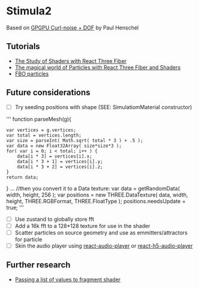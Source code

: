 # Stimula2

Based on [GPGPU Curl-noise + DOF](https://codesandbox.io/s/zgsyn) by Paul Henschel

## Tutorials

- [The Study of Shaders with React Three Fiber](https://blog.maximeheckel.com/posts/the-study-of-shaders-with-react-three-fiber/)
- [The magical world of Particles with React Three Fiber and Shaders](https://blog.maximeheckel.com/posts/the-magical-world-of-particles-with-react-three-fiber-and-shaders/)
- [FBO particles](https://barradeau.com/blog/?p=621)

## Future considerations

- [ ] Try seeding positions with shape (SEE: SimulatiomMaterial constructor)

'''
function parseMesh(g){
 
    var vertices = g.vertices;
    var total = vertices.length;
    var size = parseInt( Math.sqrt( total * 3 ) + .5 );
    var data = new Float32Array( size*size*3 );
    for( var i = 0; i < total; i++ ) {
        data[i * 3] = vertices[i].x;
        data[i * 3 + 1] = vertices[i].y;
        data[i * 3 + 2] = vertices[i].z;
    }
    return data;
}
...
//then you convert it to a Data texture:
var data = getRandomData( width, height, 256 );
var positions = new THREE.DataTexture( data, width, height, THREE.RGBFormat, THREE.FloatType );
positions.needsUpdate = true;
'''

- [ ] Use zustand to globally store fft
- [ ] Add a 16k fft to a 128\*128 texture for use in the shader
- [ ] Scatter particles on source geometry and use as emmitters/attractors for particle
- [ ] Skin the audio player using [react-audio-player](https://github.com/justinmc/react-audio-player#readme) or [react-h5-audio-player](https://github.com/lhz516/react-h5-audio-player)

## Further research

- [Passing a list of values to fragment shader](https://stackoverflow.com/questions/7954927/passing-a-list-of-values-to-fragment-shader)
